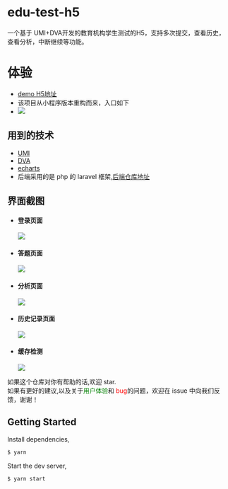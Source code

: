 
# edu-test-h5

一个基于 UMI+DVA开发的教育机构学生测试的H5，支持多次提交，查看历史，查看分析，中断继续等功能。

# 体验

- [demo H5地址](https://umi-base-deploy.vercel.app/)
- 该项目从小程序版本重构而来，入口如下
- ![](https://user-gold-cdn.xitu.io/2020/7/7/173275acdab97da0?w=1052&h=1038&f=png&s=347207)

## 用到的技术

- [UMI](https://taro.aotu.io/)
- [DVA](https://taro-ui.jd.com/#/)
- [echarts](https://github.com/ecomfe/echarts-for-weixin)
- 后端采用的是 php 的 laravel 框架,[后端仓库地址](https://github.com/ibwei/edu-test-api)

## 界面截图

- #### 登录页面
  ![](https://user-gold-cdn.xitu.io/2020/7/7/173275ca607fa6e6?w=311&h=671&f=png&s=44782)
- #### 答题页面
  ![](https://user-gold-cdn.xitu.io/2020/7/7/173275d1f252a8cb?w=310&h=666&f=png&s=38768)
- #### 分析页面
  ![](https://user-gold-cdn.xitu.io/2020/7/7/173275dcd89a84c4?w=307&h=676&f=png&s=64060)
- #### 历史记录页面
  ![](https://user-gold-cdn.xitu.io/2020/7/7/173275e67df7ec61?w=311&h=670&f=png&s=28632)
- #### 缓存检测
  ![](https://user-gold-cdn.xitu.io/2020/7/7/173275f0ff2b2cb1?w=311&h=669&f=png&s=43067)

如果这个仓库对你有帮助的话,欢迎 star.<br>
如果有更好的建议,以及关于<font color='green'>用户体验</font>和 <font color='red'>bug</font>的问题，欢迎在 issue 中向我们反馈，谢谢！

## Getting Started

Install dependencies,

```bash
$ yarn
```

Start the dev server,

```bash
$ yarn start
```
